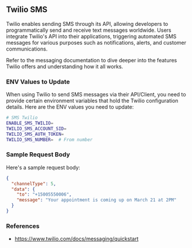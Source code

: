 ## Twilio SMS

Twilio enables sending SMS through its API, allowing developers to programmatically send and receive text messages worldwide. Users integrate Twilio's API into their applications, triggering automated SMS messages for various purposes such as notifications, alerts, and customer communications.

Refer to the messaging documentation to dive deeper into the features Twilio offers and understanding how it all works.

### ENV Values to Update

When using Twilio to send SMS messages via their API/Client, you need to provide certain environment variables that hold the Twilio configuration details. Here are the ENV values you need to update:

```sh
# SMS Twilio
ENABLE_SMS_TWILIO=
TWILIO_SMS_ACCOUNT_SID=
TWILIO_SMS_AUTH_TOKEN=
TWILIO_SMS_NUMBER=  # From number
```

### Sample Request Body

Here's a sample request body:

```json
{
  "channelType": 5,
  "data": {
    "to": "+15005550006",
    "message": "Your appointment is coming up on March 21 at 2PM"
  }
}
```

### References

- https://www.twilio.com/docs/messaging/quickstart
